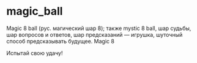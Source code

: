 # magic_ball

Magic 8 ball (рус. магический шар 8); также mystic 8 ball, шар судьбы, шар вопросов и ответов, шар предсказаний — игрушка, шуточный способ предсказывать будущее. Magic 8

 Испытай свою удачу!

